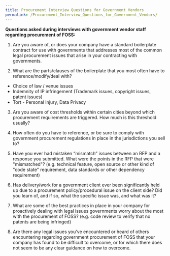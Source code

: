 ```yaml
---
title: Procurement Interview Questions for Government Vendors
permalink: /Procurement_Interview_Questions_for_Government_Vendors/
---
```


**Questions asked during interviews with government vendor staff regarding procurement of FOSS:**

1. Are you aware of, or does your company have a standard boilerplate contract for use with governments that addresses most of the common legal procurement issues that arise in your contracting with governments.

2. What are the parts/clauses of the boilerplate that you most often have to reference/modify/deal with?

-   Choice of law / venue issues
-   Indemnity of IP infringement (Trademark issues, copyright issues, patent issues)
-   Tort - Personal Injury, Data Privacy

3. Are you aware of cost thresholds within certain cities beyond which procurement requirements are triggered. How much is this threshold usually?

4. How often do you have to reference, or be sure to comply with government procurement regulations in place in the jurisdictions you sell to?

5. Have you ever had mistaken “mismatch” issues between an RFP and a response you submitted. What were the points in the RFP that were "mismatched"? (e.g. technical feature, open source or other kind of "code state" requirement, data standards or other dependency requirement)

6. Has delivery/work for a government client ever been significantly held up due to a procurement policy/procedural issue on the client side? Did you learn of, and if so, what the specific issue was, and what was it?

7. What are some of the best practices in place in your company for proactively dealing with legal issues governments worry about the most with the procurement of FOSS? (e.g. code review to verify that no patents are being infringed)

8. Are there any legal issues you’ve encountered or heard of others encountering regarding government procurement of FOSS that your company has found to be difficult to overcome, or for which there does not seem to be any clear guidance on how to overcome.
